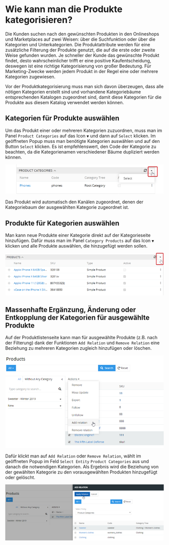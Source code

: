 # Wie kann man die Produkte kategorisieren?

Die Kunden suchen nach den gewünschten Produkten in den Onlineshops und Marketplaces auf zwei Weisen: über die Suchfunktion oder über die Kategorien und Unterkategorien. Die Produktattribute werden für eine zusätzliche Filterung der Produkte genutzt, die auf die erste oder zweite Weise gefunden wurden. Je schneller der Kunde das gewünschte Produkt findet, desto wahrscheinlicher trifft er eine positive Kaufentscheidung, deswegen ist eine richtige Kategorisierung von großer Bedeutung. Für Marketing-Zwecke werden jedem Produkt in der Regel eine oder mehrere Kategorien zugewiesen.

Vor der Produktkategorisierung muss man sich davon überzeugen, dass alle nötigen Kategorien erstellt sind und vorhandene Kategoriebäume entsprechenden Katalogen zugeordnet sind, damit diese Kategorien für die Produkte aus diesem Katalog verwendet werden können.

## Kategorien für Produkte auswählen

Um das Produkt einer oder mehreren Kategorien zuzuordnen, muss man im Panel `Product Categories` auf das Icon `▼` und dann auf `Select` klicken. Im geöffneten Popup muss man benötigte Kategorien auswählen und auf den Button `Select` klicken. Es ist empfehlenswert, den Code der Kategorie zu beachten, da die Kategorienamen verschiedener Bäume dupliziert werden können.

![](../../_assets/how-tos/how-to-categorize-the-products/image21.png)

Das Produkt wird automatisch den Kanälen zugeordnet, denen der Kategoriebaum der ausgewählten Kategorie zugeordnet ist.

## Produkte für Kategorien auswählen

Man kann neue Produkte einer Kategorie direkt auf der Kategorieseite hinzufügen. Dafür muss man im Panel `Category Products` auf das Icon `▼` klicken und alle Produkte auswählen, die hinzugefügt werden sollen.

![](../../_assets/how-tos/how-to-categorize-the-products/image14.png)

## Massenhafte Ergänzung, Änderung oder Entkopplung der Kategorien für ausgewählte Produkte

Auf der Produktlistenseite kann man für ausgewählte Produkte (z.B. nach der Filterung) dank der Funktionen `Add Relation` und `Remove Relation` eine Beziehung zu mehreren Kategorien zugleich hinzufügen oder löschen.

![](../../_assets/how-tos/how-to-categorize-the-products/image33.png)

Dafür klickt man auf `Add Relation` oder `Remove Relation`, wählt im geöffneten Popup im Feld `Select Entity` `Product Categories` aus und danach die notwendigen Kategorien. Als Ergebnis wird die Beziehung von der gewählten Kategorie zu den vorausgewählten Produkten hinzugefügt oder gelöscht.

![](../../_assets/how-tos/how-to-categorize-the-products/image4.png)
